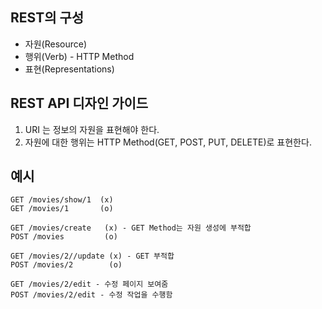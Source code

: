 ## REST의 구성

* 자원(Resource)
* 행위(Verb) - HTTP Method
* 표현(Representations)

## REST API 디자인 가이드

1. URI 는 정보의 자원을 표현해야 한다.
2. 자원에 대한 행위는 HTTP Method(GET, POST, PUT, DELETE)로 표현한다.



## 예시

```
GET /movies/show/1  (x)
GET /movies/1		(o)
```

```
GET /movies/create   (x) - GET Method는 자원 생성에 부적합
POST /movies		 (o)
```

```
GET /movies/2//update (x) - GET 부적합
POST /movies/2		  (o) 					
```

```
GET /movies/2/edit - 수정 페이지 보여줌
POST /movies/2/edit - 수정 작업을 수행함
```

